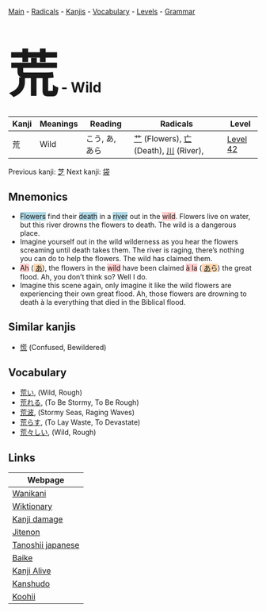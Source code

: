 <style> bigfont {font-size: 100px}</style>
[Main](../index.md) -
[Radicals](../radicals.md) -
[Kanjis](../kanjis.md) -
[Vocabulary](../vocabulary.md) -
[Levels](../levels.md) -
[Grammar](../grammar.md)
# <bigfont> 荒</bigfont> - Wild 

| Kanji | Meanings | Reading | Radicals | Level |
| --- | --- | --- | --- | --- |
| 荒 | Wild | こう, あ, あら | [艹](../radicals/艹.md) (Flowers), [亡](../radicals/亡.md) (Death), [川](../radicals/川.md) (River),  | [Level 42](../levels/wk_level42.md) |

Previous kanji: [芝](芝.md) Next kanji: [袋](袋.md) 

## Mnemonics
 * <span style="background-color:#ADD8E6"> Flowers</span> find their <span style="background-color:#ADD8E6"> death</span> in a <span style="background-color:#ADD8E6"> river</span> out in the <span style="background-color:#ffcccb"> wild</span>. Flowers live on water, but this river drowns the flowers to death. The wild is a dangerous place.
* Imagine yourself out in the wild wilderness as you hear the flowers screaming until death takes them. The river is raging, there’s nothing you can do to help the flowers. The wild has claimed them.
* <span style="background-color:#ffcccb"> Ah</span> (<span style="background-color:#fed8b1"> [あ](https://jisho.org/search/あ)</span>), the flowers in the <span style="background-color:#ffcccb"> wild</span> have been claimed <span style="background-color:#ffcccb"> à la</span> (<span style="background-color:#fed8b1"> [あ](https://jisho.org/search/あ)ら</span>) the great flood. Ah, you don’t think so? Well I do.
* Imagine this scene again, only imagine it like the wild flowers are experiencing their own great flood. Ah, those flowers are drowning to death à la everything that died in the Biblical flood.


## Similar kanjis
 * [慌](慌.md) (Confused, Bewildered)


## Vocabulary
 * [荒い](../vocabulary/荒.md), (Wild, Rough)
* [荒れる](../vocabulary/荒.md), (To Be Stormy, To Be Rough)
* [荒波](../vocabulary/荒.md), (Stormy Seas, Raging Waves)
* [荒らす](../vocabulary/荒.md), (To Lay Waste, To Devastate)
* [荒々しい](../vocabulary/荒.md), (Wild, Rough)



## Links 

| Webpage |
| --- |
| [Wanikani          ](https://www.wanikani.com/kanji/荒) |
| [Wiktionary        ](https://en.wiktionary.org/wiki/荒) |
| [Kanji damage      ](http://www.kanjidamage.com/kanji/search?utf8=✓&q=荒) |
| [Jitenon           ](https://jitenon.com/kanji/荒) |
| [Tanoshii japanese ](https://www.tanoshiijapanese.com/dictionary/kanji.cfm?k=荒) |
| [Baike             ](https://baike.baidu.com/item/荒) |
| [Kanji Alive       ](https://app.kanjialive.com/荒) |
| [Kanshudo          ](https://www.kanshudo.com/searchmn?q=荒) |
| [Koohii            ](https://kanji.koohii.com/study/kanji/荒) |
